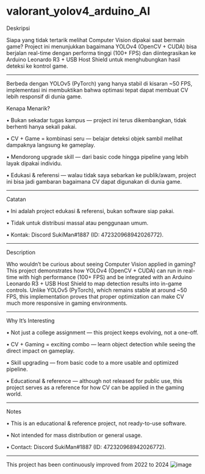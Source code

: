 # valorant_yolov4_arduino_AI

Deskripsi

Siapa yang tidak tertarik melihat Computer Vision dipakai saat bermain game?
Project ini menunjukkan bagaimana YOLOv4 (OpenCV + CUDA) bisa berjalan real-time dengan performa tinggi (100+ FPS) dan diintegrasikan ke Arduino Leonardo R3 + USB Host Shield untuk menghubungkan hasil deteksi ke kontrol game.
________________________________________
Berbeda dengan YOLOv5 (PyTorch) yang hanya stabil di kisaran ~50 FPS, implementasi ini membuktikan bahwa optimasi tepat dapat membuat CV lebih responsif di dunia game.

Kenapa Menarik?

•	Bukan sekadar tugas kampus — project ini terus dikembangkan, tidak berhenti hanya sekali pakai.

•	CV + Game = kombinasi seru — belajar deteksi objek sambil melihat dampaknya langsung ke gameplay.

•	Mendorong upgrade skill — dari basic code hingga pipeline yang lebih layak dipakai individu.

•	Edukasi & referensi — walau tidak saya sebarkan ke publik/awam, project ini bisa jadi gambaran bagaimana CV dapat digunakan di dunia game.
________________________________________
Catatan

•	Ini adalah project edukasi & referensi, bukan software siap pakai.

•	Tidak untuk distribusi massal atau penggunaan umum.

•	Kontak: Discord SukiMan#1887 (ID: 472320968942026772).

________________________________________
Description

Who wouldn’t be curious about seeing Computer Vision applied in gaming?
This project demonstrates how YOLOv4 (OpenCV + CUDA) can run in real-time with high performance (100+ FPS) and be integrated with an Arduino Leonardo R3 + USB Host Shield to map detection results into in-game controls.
Unlike YOLOv5 (PyTorch), which remains stable at around ~50 FPS, this implementation proves that proper optimization can make CV much more responsive in gaming environments.
________________________________________
Why It’s Interesting

•	Not just a college assignment — this project keeps evolving, not a one-off.

•	CV + Gaming = exciting combo — learn object detection while seeing the direct impact on gameplay.

•	Skill upgrading — from basic code to a more usable and optimized pipeline.

•	Educational & reference — although not released for public use, this project serves as a reference for how CV can be applied in the gaming world.
________________________________________
Notes

•	This is an educational & reference project, not ready-to-use software.

•	Not intended for mass distribution or general usage.

•	Contact: Discord SukiMan#1887 (ID: 472320968942026772).
________________________________________

This project has been continuously improved from 2022 to 2024
![image](https://github.com/vandot5647/valorant_yolov4_arduino_AI/assets/95358566/cf470ef9-141e-49a4-901a-2064d248c004)


